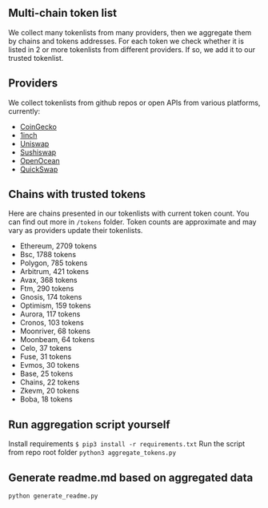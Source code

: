 
## Multi-chain token list 
We collect many tokenlists from many providers, then we aggregate them by chains and tokens addresses. 
For each token we check whether it is listed in 2 or more tokenlists from different providers. If so, 
we add it to our trusted tokenlist.

## Providers
We collect tokenlists from github repos or open APIs from various platforms, currently:
- [CoinGecko](https://www.coingecko.com/)
- [1inch](https://app.1inch.io/)
- [Uniswap](https://uniswap.org/)
- [Sushiswap](https://www.sushi.com/)
- [OpenOcean](https://openocean.finance/)
- [QuickSwap](https://quickswap.exchange/#/swap)

## Chains with trusted tokens
Here are chains presented in our tokenlists with current token count. You can find out more in `/tokens` folder.
Token counts are approximate and may vary as providers update their tokenlists.
- Ethereum, 2709 tokens
- Bsc, 1788 tokens
- Polygon, 785 tokens
- Arbitrum, 421 tokens
- Avax, 368 tokens
- Ftm, 290 tokens
- Gnosis, 174 tokens
- Optimism, 159 tokens
- Aurora, 117 tokens
- Cronos, 103 tokens
- Moonriver, 68 tokens
- Moonbeam, 64 tokens
- Celo, 37 tokens
- Fuse, 31 tokens
- Evmos, 30 tokens
- Base, 25 tokens
- Chains, 22 tokens
- Zkevm, 20 tokens
- Boba, 18 tokens

## Run aggregation script yourself
Install requirements
```$ pip3 install -r requirements.txt```
Run the script from repo root folder
```python3 aggregate_tokens.py```
## Generate readme.md based on aggregated data
```bash
python generate_readme.py
```
